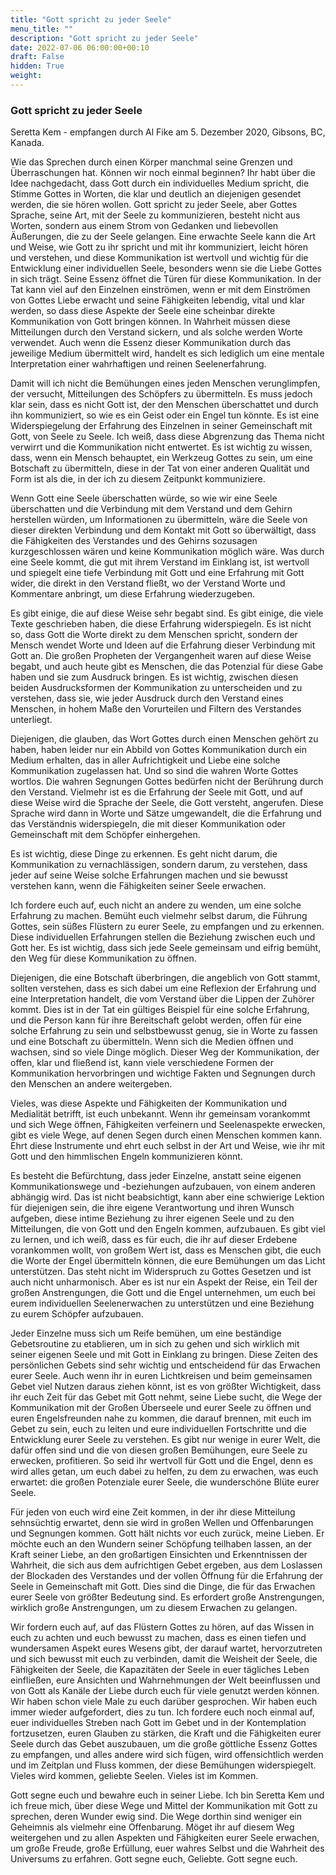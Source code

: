 ```yaml
---
title: "Gott spricht zu jeder Seele"
menu_title: ""
description: "Gott spricht zu jeder Seele"
date: 2022-07-06 06:00:00+00:10
draft: False
hidden: True
weight:
---
```

### Gott spricht zu jeder Seele

Seretta Kem - empfangen durch Al Fike am 5. Dezember 2020, Gibsons, BC, Kanada.

Wie das Sprechen durch einen Körper manchmal seine Grenzen und Überraschungen hat. Können wir noch einmal beginnen? Ihr habt über die Idee nachgedacht, dass Gott durch ein individuelles Medium spricht, die Stimme Gottes in Worten, die klar und deutlich an diejenigen gesendet werden, die sie hören wollen. Gott spricht zu jeder Seele, aber Gottes Sprache, seine Art, mit der Seele zu kommunizieren, besteht nicht aus Worten, sondern aus einem Strom von Gedanken und liebevollen Äußerungen, die zu der Seele gelangen. Eine erwachte Seele kann die Art und Weise, wie Gott zu ihr spricht und mit ihr kommuniziert, leicht hören und verstehen, und diese Kommunikation ist wertvoll und wichtig für die Entwicklung einer individuellen Seele, besonders wenn sie die Liebe Gottes in sich trägt. Seine Essenz öffnet die Türen für diese Kommunikation. In der Tat kann viel auf den Einzelnen einströmen, wenn er mit dem Einströmen von Gottes Liebe erwacht und seine Fähigkeiten lebendig, vital und klar werden, so dass diese Aspekte der Seele eine scheinbar direkte Kommunikation von Gott bringen können. In Wahrheit müssen diese Mitteilungen durch den Verstand sickern, und als solche werden Worte verwendet. Auch wenn die Essenz dieser Kommunikation durch das jeweilige Medium übermittelt wird, handelt es sich lediglich um eine mentale Interpretation einer wahrhaftigen und reinen Seelenerfahrung. 

Damit will ich nicht die Bemühungen eines jeden Menschen verunglimpfen, der versucht, Mitteilungen des Schöpfers zu übermitteln. Es muss jedoch klar sein, dass es nicht Gott ist, der den Menschen überschattet und durch ihn kommuniziert, so wie es ein Geist oder ein Engel tun könnte. Es ist eine Widerspiegelung der Erfahrung des Einzelnen in seiner Gemeinschaft mit Gott, von Seele zu Seele. Ich weiß, dass diese Abgrenzung das Thema nicht verwirrt und die Kommunikation nicht entwertet. Es ist wichtig zu wissen, dass, wenn ein Mensch behauptet, ein Werkzeug Gottes zu sein, um eine Botschaft zu übermitteln, diese in der Tat von einer anderen Qualität und Form ist als die, in der ich zu diesem Zeitpunkt kommuniziere.

Wenn Gott eine Seele überschatten würde, so wie wir eine Seele überschatten und die Verbindung mit dem Verstand und dem Gehirn herstellen würden, um Informationen zu übermitteln, wäre die Seele von dieser direkten Verbindung und dem Kontakt mit Gott so überwältigt, dass die Fähigkeiten des Verstandes und des Gehirns sozusagen kurzgeschlossen wären und keine Kommunikation möglich wäre. Was durch eine Seele kommt, die gut mit ihrem Verstand im Einklang ist, ist wertvoll und spiegelt eine tiefe Verbindung mit Gott und eine Erfahrung mit Gott wider, die direkt in den Verstand fließt, wo der Verstand Worte und Kommentare anbringt, um diese Erfahrung wiederzugeben. 

Es gibt einige, die auf diese Weise sehr begabt sind. Es gibt einige, die viele Texte geschrieben haben, die diese Erfahrung widerspiegeln. Es ist nicht so, dass Gott die Worte direkt zu dem Menschen spricht, sondern der Mensch wendet Worte und Ideen auf die Erfahrung dieser Verbindung mit Gott an. Die großen Propheten der Vergangenheit waren auf diese Weise begabt, und auch heute gibt es Menschen, die das Potenzial für diese Gabe haben und sie zum Ausdruck bringen. Es ist wichtig, zwischen diesen beiden Ausdrucksformen der Kommunikation zu unterscheiden und zu verstehen, dass sie, wie jeder Ausdruck durch den Verstand eines Menschen, in hohem Maße den Vorurteilen und Filtern des Verstandes unterliegt.

Diejenigen, die glauben, das Wort Gottes durch einen Menschen gehört zu haben, haben leider nur ein Abbild von Gottes Kommunikation durch ein Medium erhalten, das in aller Aufrichtigkeit und Liebe eine solche Kommunikation zugelassen hat. Und so sind die wahren Worte Gottes wortlos. Die wahren Segnungen Gottes bedürfen nicht der Berührung durch den Verstand. Vielmehr ist es die Erfahrung der Seele mit Gott, und auf diese Weise wird die Sprache der Seele, die Gott versteht, angerufen. Diese Sprache wird dann in Worte und Sätze umgewandelt, die die Erfahrung und das Verständnis widerspiegeln, die mit dieser Kommunikation oder Gemeinschaft mit dem Schöpfer einhergehen. 

Es ist wichtig, diese Dinge zu erkennen. Es geht nicht darum, die Kommunikation zu vernachlässigen, sondern darum, zu verstehen, dass jeder auf seine Weise solche Erfahrungen machen und sie bewusst verstehen kann, wenn die Fähigkeiten seiner Seele erwachen. 

Ich fordere euch auf, euch nicht an andere zu wenden, um eine solche Erfahrung zu machen. Bemüht euch vielmehr selbst darum, die Führung Gottes, sein süßes Flüstern zu eurer Seele, zu empfangen und zu erkennen. Diese individuellen Erfahrungen stellen die Beziehung zwischen euch und Gott her. Es ist wichtig, dass sich jede Seele gemeinsam und eifrig bemüht, den Weg für diese Kommunikation zu öffnen. 

Diejenigen, die eine Botschaft überbringen, die angeblich von Gott stammt, sollten verstehen, dass es sich dabei um eine Reflexion der Erfahrung und eine Interpretation handelt, die vom Verstand über die Lippen der Zuhörer kommt. Dies ist in der Tat ein gültiges Beispiel für eine solche Erfahrung, und die Person kann für ihre Bereitschaft gelobt werden, offen für eine solche Erfahrung zu sein und selbstbewusst genug, sie in Worte zu fassen und eine Botschaft zu übermitteln. Wenn sich die Medien öffnen und wachsen, sind so viele Dinge möglich. Dieser Weg der Kommunikation, der offen, klar und fließend ist, kann viele verschiedene Formen der Kommunikation hervorbringen und wichtige Fakten und Segnungen durch den Menschen an andere weitergeben. 

Vieles, was diese Aspekte und Fähigkeiten der Kommunikation und Medialität betrifft, ist euch unbekannt. Wenn ihr gemeinsam vorankommt und sich Wege öffnen, Fähigkeiten verfeinern und Seelenaspekte erwecken, gibt es viele Wege, auf denen Segen durch einen Menschen kommen kann. Ehrt diese Instrumente und ehrt euch selbst in der Art und Weise, wie ihr mit Gott und den himmlischen Engeln kommunizieren könnt. 

Es besteht die Befürchtung, dass jeder Einzelne, anstatt seine eigenen Kommunikationswege und -beziehungen aufzubauen, von einem anderen abhängig wird. Das ist nicht beabsichtigt, kann aber eine schwierige Lektion für diejenigen sein, die ihre eigene Verantwortung und ihren Wunsch aufgeben, diese intime Beziehung zu ihrer eigenen Seele und zu den Mitteilungen, die von Gott und den Engeln kommen, aufzubauen. Es gibt viel zu lernen, und ich weiß, dass es für euch, die ihr auf dieser Erdebene vorankommen wollt, von großem Wert ist, dass es Menschen gibt, die euch die Worte der Engel übermitteln können, die eure Bemühungen um das Licht unterstützen. Das steht nicht im Widerspruch zu Gottes Gesetzen und ist auch nicht unharmonisch. Aber es ist nur ein Aspekt der Reise, ein Teil der großen Anstrengungen, die Gott und die Engel unternehmen, um euch bei eurem individuellen Seelenerwachen zu unterstützen und eine Beziehung zu eurem Schöpfer aufzubauen. 

Jeder Einzelne muss sich um Reife bemühen, um eine beständige Gebetsroutine zu etablieren, um in sich zu gehen und sich wirklich mit seiner eigenen Seele und mit Gott in Einklang zu bringen. Diese Zeiten des persönlichen Gebets sind sehr wichtig und entscheidend für das Erwachen eurer Seele. Auch wenn ihr in euren Lichtkreisen und beim gemeinsamen Gebet viel Nutzen daraus ziehen könnt, ist es von größter Wichtigkeit, dass ihr euch Zeit für das Gebet mit Gott nehmt, seine Liebe sucht, die Wege der Kommunikation mit der Großen Überseele und eurer Seele zu öffnen und euren Engelsfreunden nahe zu kommen, die darauf brennen, mit euch im Gebet zu sein, euch zu leiten und eure individuellen Fortschritte und die Entwicklung eurer Seele zu verstehen. Es gibt nur wenige in eurer Welt, die dafür offen sind und die von diesen großen Bemühungen, eure Seele zu erwecken, profitieren. So seid ihr wertvoll für Gott und die Engel, denn es wird alles getan, um euch dabei zu helfen, zu dem zu erwachen, was euch erwartet: die großen Potenziale eurer Seele, die wunderschöne Blüte eurer Seele. 

Für jeden von euch wird eine Zeit kommen, in der ihr diese Mitteilung sehnsüchtig erwartet, denn sie wird in großen Wellen und Offenbarungen und Segnungen kommen. Gott hält nichts vor euch zurück, meine Lieben. Er möchte euch an den Wundern seiner Schöpfung teilhaben lassen, an der Kraft seiner Liebe, an den großartigen Einsichten und Erkenntnissen der Wahrheit, die sich aus dem aufrichtigen Gebet ergeben, aus dem Loslassen der Blockaden des Verstandes und der vollen Öffnung für die Erfahrung der Seele in Gemeinschaft mit Gott. Dies sind die Dinge, die für das Erwachen eurer Seele von größter Bedeutung sind. Es erfordert große Anstrengungen, wirklich große Anstrengungen, um zu diesem Erwachen zu gelangen. 

Wir fordern euch auf, auf das Flüstern Gottes zu hören, auf das Wissen in euch zu achten und euch bewusst zu machen, dass es einen tiefen und wundersamen Aspekt eures Wesens gibt, der darauf wartet, hervorzutreten und sich bewusst mit euch zu verbinden, damit die Weisheit der Seele, die Fähigkeiten der Seele, die Kapazitäten der Seele in euer tägliches Leben einfließen, eure Ansichten und Wahrnehmungen der Welt beeinflussen und von Gott als Kanäle der Liebe durch euch für viele genutzt werden können. Wir haben schon viele Male zu euch darüber gesprochen. Wir haben euch immer wieder aufgefordert, dies zu tun. Ich fordere euch noch einmal auf, euer individuelles Streben nach Gott im Gebet und in der Kontemplation fortzusetzen, euren Glauben zu stärken, die Kraft und die Fähigkeiten eurer Seele durch das Gebet auszubauen, um die große göttliche Essenz Gottes zu empfangen, und alles andere wird sich fügen, wird offensichtlich werden und im Zeitplan und Fluss kommen, der diese Bemühungen widerspiegelt. Vieles wird kommen, geliebte Seelen. Vieles ist im Kommen. 

Gott segne euch und bewahre euch in seiner Liebe. Ich bin Seretta Kem und ich freue mich, über diese Wege und Mittel der Kommunikation mit Gott zu sprechen, deren Wunder ewig sind. Die Wege dorthin sind weniger ein Geheimnis als vielmehr eine Offenbarung. Möget ihr auf diesem Weg weitergehen und zu allen Aspekten und Fähigkeiten eurer Seele erwachen, um große Freude, große Erfüllung, euer wahres Selbst und die Wahrheit des Universums zu erfahren. Gott segne euch, Geliebte. Gott segne euch.